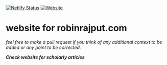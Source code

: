 [![Netlify Status](https://api.netlify.com/api/v1/badges/cbcd3524-1e92-4457-86d5-5d46300a8b8d/deploy-status)](https://app.netlify.com/sites/robinrajput/deploys) [![Website](https://img.shields.io/website?label=web&style=flat-square&url=https://robinrajput.com)](https://robinrajput.com)

# website for robinrajput.com
_feel free to make a pull request if you think of any additional context to be added or any point to be corrected._

_**Check website for scholarly articles**_